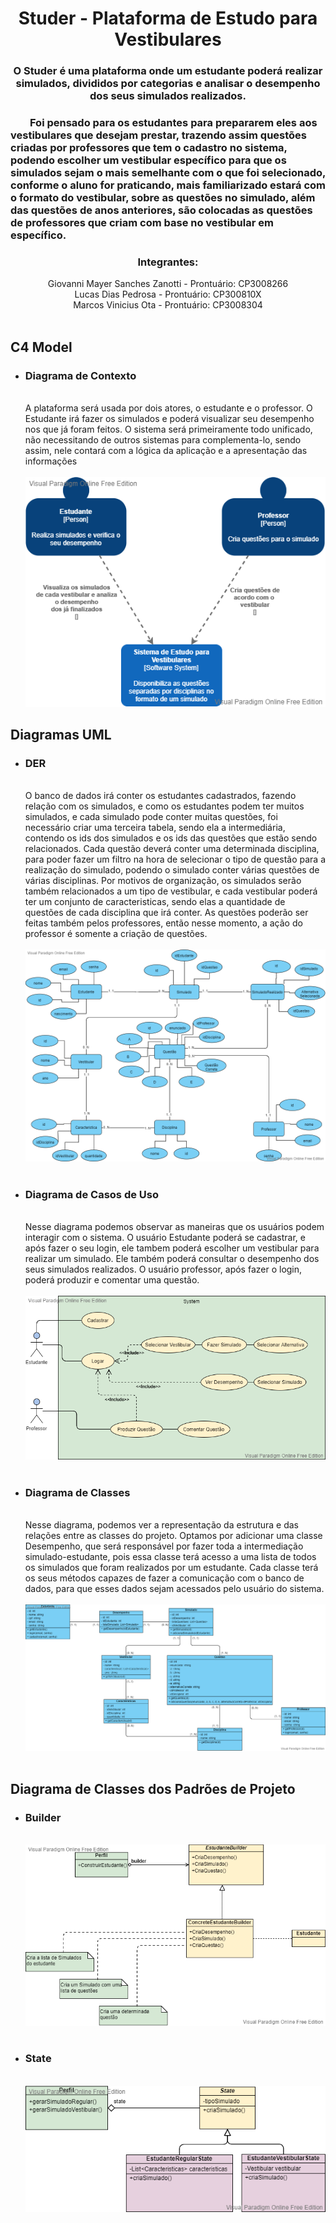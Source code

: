 <h1 align="center">
    Studer - Plataforma de Estudo para Vestibulares
</h1>

<h3 align="center">
O Studer é uma plataforma onde um estudante poderá realizar simulados, divididos por categorias e analisar o desempenho dos seus simulados realizados.
</h3>

<h3>
&nbsp;&nbsp;&nbsp;&nbsp;&nbsp;&nbsp;&nbsp;&nbsp;Foi pensado para os estudantes para prepararem eles aos vestibulares que desejam prestar, trazendo assim questões criadas por professores que tem o cadastro no sistema, podendo escolher um vestibular específico para que os simulados sejam o mais semelhante com o que foi selecionado, conforme o aluno for praticando, mais familiarizado estará com o formato do vestibular, sobre as questões no simulado, além das questões de anos anteriores, são colocadas as questões de professores que criam com base no vestibular em específico.
</h3>

<div align="center" margin-bottom="30">
    <h3>Integrantes: </h3> 
    <div>Giovanni Mayer Sanches Zanotti - Prontuário: CP3008266</div>
    <div>Lucas Dias Pedrosa - Prontuário: CP300810X</div>
    <div>Marcos Vinicius Ota - Prontuário: CP3008304</div>
</div>

<br>

## C4 Model

- <h3> Diagrama de Contexto </h3>
    </br>
    A plataforma será usada por dois atores, o estudante e o professor. O Estudante irá fazer os simulados e poderá visualizar seu desempenho nos que já foram feitos. O sistema será primeiramente todo unificado, não necessitando de outros sistemas para complementa-lo, sendo assim, nele contará com a lógica da aplicação e a apresentação das informações
    </br><br>
    <img alt="Studer" title="Studer" src="./wwwroot/UML/diagrama de contexto.png" />
  
## Diagramas UML

- <h3> DER </h3>
    </br>
    O banco de dados irá conter os estudantes cadastrados, fazendo relação com os simulados, e como os estudantes podem ter muitos simulados, e cada simulado pode conter muitas questões, foi necessário criar uma terceira tabela, sendo ela a intermediária, contendo os ids dos simulados e os ids das questões que estão sendo relacionados. Cada questão deverá conter uma determinada disciplina, para poder fazer um filtro na hora de selecionar o tipo de questão para a realização do simulado, podendo o simulado conter várias questões de várias disciplinas. Por motivos de organização, os simulados serão também relacionados a um tipo de vestibular, e cada vestibular poderá ter um conjunto de caracteristicas, sendo elas a quantidade de questões de cada disciplina que irá conter. As questões poderão ser feitas também pelos professores, então nesse momento, a ação do professor é somente a criação de questões.
    </br></br>
    <img alt="Studer" title="Studer" src="./wwwroot/UML/DER.png" />
    </br></br>

- <h3> Diagrama de Casos de Uso </h3>
    </br>
    Nesse diagrama podemos observar as maneiras que os usuários podem interagir com o sistema. O usuário Estudante poderá se cadastrar, e após fazer o seu login, ele tambem poderá escolher um vestibular para realizar um simulado. Ele também poderá consultar o desempenho dos seus simulados realizados. O usuário professor, após fazer o login, poderá produzir e comentar uma questão.
    </br></br>
    <img alt="Studer" title="Studer" src="./wwwroot/UML/Casos de Uso.png" />
    </br></br>
    
- <h3> Diagrama de Classes </h3>
    </br>
    Nesse diagrama, podemos ver a representação da estrutura e das relações entre as classes do projeto. Optamos por adicionar uma classe Desempenho, que será responsável por fazer toda a intermediação simulado-estudante, pois essa classe terá acesso a uma lista de todos os simulados que foram realizados por um estudante. Cada classe terá os seus métodos capazes de fazer a comunicação com o banco de dados, para que esses dados sejam acessados pelo usuário do sistema.
    </br></br>
    <img alt="Studer" title="Studer" src="./wwwroot/UML/Diagrama de Classes.png" />
    </br></br>

## Diagrama de Classes dos Padrões de Projeto
    
- <h3> Builder </h3>
    </br>
    <img alt="Studer" title="Studer" src="./wwwroot/UML/Builder Estudante.png" />
    </br></br>

- <h3> State </h3>
    </br>
    <img alt="Studer" title="Studer" src="./wwwroot/UML/Estudante State.png" />
    </br></br>